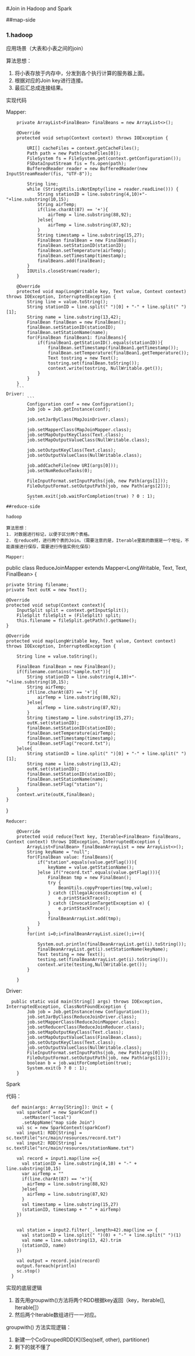 #Join in Hadoop and Spark

##map-side
### 1.hadoop
应用场景（大表和小表之间的join）

算法思想：

1. 将小表存放于内存中，分发到各个执行计算的服务器上面。
2. 根据对应的Join key进行连接。
3. 最后汇总成连接结果。

实现代码

Mapper:
```
    private ArrayList<FinalBean> finalBeans = new ArrayList<>();

    @Override
    protected void setup(Context context) throws IOException {

        URI[] cacheFiles = context.getCacheFiles();
        Path path = new Path(cacheFiles[0]);
        FileSystem fs = FileSystem.get(context.getConfiguration());
        FSDataInputStream fis = fs.open(path);
        BufferedReader reader = new BufferedReader(new InputStreamReader(fis, "UTF-8"));

        String line;
        while (StringUtils.isNotEmpty(line = reader.readLine())) {
            String stationID = line.substring(4,10)+"-"+line.substring(10,15);
            String airTemp;
            if(line.charAt(87) == '+'){
                airTemp = line.substring(88,92);
            }else{
                airTemp = line.substring(87,92);
            }
            String timestamp = line.substring(15,27);
            FinalBean finalBean = new FinalBean();
            finalBean.setStationID(stationID);
            finalBean.setTemperature(airTemp);
            finalBean.setTimestamp(timestamp);
            finalBeans.add(finalBean);
        }
        IOUtils.closeStream(reader);
    }

    @Override
    protected void map(LongWritable key, Text value, Context context) throws IOException, InterruptedException {
        String line = value.toString();
        String stationID = line.split(" ")[0] + "-" + line.split(" ")[1];
        String name = line.substring(13,42);
        FinalBean finalBean = new FinalBean();
        finalBean.setStationID(stationID);
        finalBean.setStationName(name);
        for(FinalBean finalBean1: finalBeans){
            if(finalBean1.getStationID().equals(stationID)){
                finalBean.setTimestamp(finalBean1.getTimestamp());
                finalBean.setTemperature(finalBean1.getTemperature());
                Text tostring = new Text();
                tostring.set(finalBean.toString());
                context.write(tostring, NullWritable.get());
            }
        }
    }
    ```
Driver:
        ```
        Configuration conf = new Configuration();
        Job job = Job.getInstance(conf);

        job.setJarByClass(MapJoinDriver.class);

        job.setMapperClass(MapJoinMapper.class);
        job.setMapOutputKeyClass(Text.class);
        job.setMapOutputValueClass(NullWritable.class);

        job.setOutputKeyClass(Text.class);
        job.setOutputValueClass(NullWritable.class);

        job.addCacheFile(new URI(args[0]));
        job.setNumReduceTasks(0);

        FileInputFormat.setInputPaths(job, new Path(args[1]));
        FileOutputFormat.setOutputPath(job, new Path(args[2]));

        System.exit(job.waitForCompletion(true) ? 0 : 1);
        ```
##reduce-side

hadoop

算法思想：
1. 对数据进行标记，以便于区分两个表格。
2. 在reduce时，进行两个表的Join。（需要注意的是，Iterable里面的数据是一个地址，不能直接进行保存，需要进行传值实例化保存）

Mapper:

```

  public class ReduceJoinMapper extends Mapper<LongWritable, Text, Text, FinalBean> {

    private String filename;
    private Text outK = new Text();

    @Override
    protected void setup(Context context){
        InputSplit split = context.getInputSplit();
        FileSplit fileSplit = (FileSplit) split;
        this.filename = fileSplit.getPath().getName();
    }

    @Override
    protected void map(LongWritable key, Text value, Context context) throws IOException, InterruptedException {

        String line = value.toString();

        FinalBean finalBean = new FinalBean();
        if(filename.contains("sample.txt")){
            String stationID = line.substring(4,10)+"-"+line.substring(10,15);
            String airTemp;
            if(line.charAt(87) == '+'){
                airTemp = line.substring(88,92);
            }else{
                airTemp = line.substring(87,92);
            }
            String timestamp = line.substring(15,27);
            outK.set(stationID);
            finalBean.setStationID(stationID);
            finalBean.setTemperature(airTemp);
            finalBean.setTimestamp(timestamp);
            finalBean.setFlag("record.txt");
        }else{
            String stationID = line.split(" ")[0] + "-" + line.split(" ")[1];
            String name = line.substring(13,42);
            outK.set(stationID);
            finalBean.setStationID(stationID);
            finalBean.setStationName(name);
            finalBean.setFlag("station");
        }
        context.write(outK,finalBean);
    }
}
```
Reducer:

    @Override
    protected void reduce(Text key, Iterable<FinalBean> finalBeans, Context context) throws IOException, InterruptedException {
        ArrayList<FinalBean> finalBeanArrayList = new ArrayList<>();
        String keyName = "null";
        for(FinalBean value: finalBeans){
            if("station".equals(value.getFlag())){
                keyName = value.getStationName();
            }else if("record.txt".equals(value.getFlag())){
                FinalBean tmp = new FinalBean();
                try {
                    BeanUtils.copyProperties(tmp,value);
                } catch (IllegalAccessException e) {
                    e.printStackTrace();
                } catch (InvocationTargetException e) {
                    e.printStackTrace();
                }
                finalBeanArrayList.add(tmp);
            }
        }
        for(int i=0;i<finalBeanArrayList.size();i++){

            System.out.println(finalBeanArrayList.get(i).toString());
            finalBeanArrayList.get(i).setStationName(keyName);
            Text testing = new Text();
            testing.set(finalBeanArrayList.get(i).toString());
            context.write(testing,NullWritable.get());
        }

    }
```
Driver:
```
  public static void main(String[] args) throws IOException, InterruptedException, ClassNotFoundException {
        Job job = Job.getInstance(new Configuration());
        job.setJarByClass(ReduceJoinDriver.class);
        job.setMapperClass(ReduceJoinMapper.class);
        job.setReducerClass(ReduceJoinReducer.class);
        job.setMapOutputKeyClass(Text.class);
        job.setMapOutputValueClass(FinalBean.class);
        job.setOutputKeyClass(Text.class);
        job.setOutputValueClass(NullWritable.class);
        FileInputFormat.setInputPaths(job, new Path(args[0]));
        FileOutputFormat.setOutputPath(job, new Path(args[1]));
        boolean b = job.waitForCompletion(true);
        System.exit(b ? 0 : 1);
    }
```

Spark

代码：
```
  def main(args: Array[String]): Unit = {
    val sparkConf = new SparkConf()
      .setMaster("local")
      .setAppName("map side Join")
    val sc = new SparkContext(sparkConf)
    val input1: RDD[String] = sc.textFile("src/main/resources/record.txt")
    val input2: RDD[String] = sc.textFile("src/main/resources/stationName.txt")

    val record = input1.map(line =>{
      val stationID = line.substring(4,10) + "-" + line.substring(10,15)
      var airTemp = ""
      if(line.charAt(87) == '+'){
        airTemp = line.substring(88,92)
      }else{
        airTemp = line.substring(87,92)
      }
      val timestamp = line.substring(15,27)
      (stationID, timestamp + " " + airTemp)
    })


    val station = input2.filter(_.length>42).map(line => {
      val stationID = line.split(" ")(0) + "-" + line.split(" ")(1)
      val name = line.substring(13, 42).trim
      (stationID, name)
    })

    val output = record.join(record)
    output.foreach(println)
    sc.stop()
  }
 ``` 
  实现的底层逻辑
1.   首先用groupwith()方法将两个RDD根据key返回（key，Iterable[], Iterable[]）
2.  然后两个Iterable数组进行一一对应。

groupwith() 方法实现逻辑：
1. 新建一个CoGroupedRDD[K](Seq(self, other), partitioner)
2. 剩下的就不懂了



